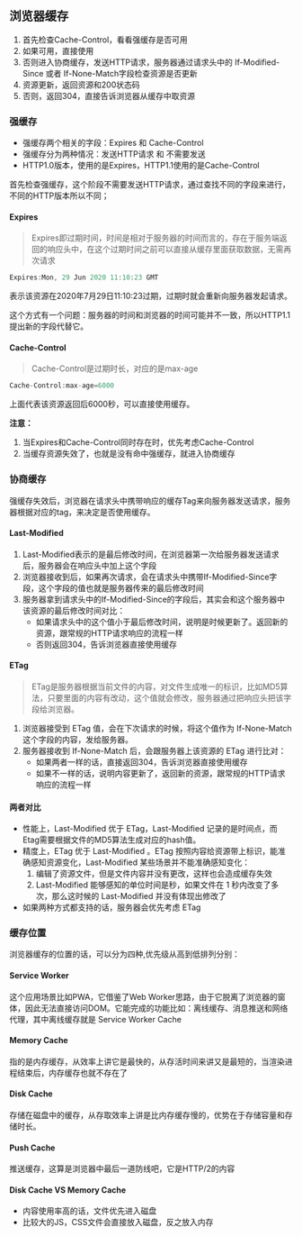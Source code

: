 ## 浏览器缓存

1. 首先检查Cache-Control，看看强缓存是否可用
2. 如果可用，直接使用
3. 否则进入协商缓存，发送HTTP请求，服务器通过请求头中的 If-Modified-Since 或者 If-None-Match字段检查资源是否更新 
4. 资源更新，返回资源和200状态码
5. 否则，返回304，直接告诉浏览器从缓存中取资源

### 强缓存

- 强缓存两个相关的字段：Expires 和 Cache-Control
- 强缓存分为两种情况：发送HTTP请求 和 不需要发送
- HTTP1.0版本，使用的是Expires，HTTP1.1使用的是Cache-Control

首先检查强缓存，这个阶段不需要发送HTTP请求，通过查找不同的字段来进行，不同的HTTP版本所以不同；

#### Expires

> Expires即过期时间，时间是相对于服务器的时间而言的，存在于服务端返回的响应头中，在这个过期时间之前可以直接从缓存里面获取数据，无需再次请求

```javascript
Expires:Mon, 29 Jun 2020 11:10:23 GMT
```

表示该资源在2020年7月29日11:10:23过期，过期时就会重新向服务器发起请求。

这个方式有一个问题：服务器的时间和浏览器的时间可能并不一致，所以HTTP1.1提出新的字段代替它。

#### Cache-Control

> Cache-Control是过期时长，对应的是max-age

```javascript
Cache-Control:max-age=6000
```

上面代表该资源返回后6000秒，可以直接使用缓存。

**注意：**

1. 当Expires和Cache-Control同时存在时，优先考虑Cache-Control
2. 当缓存资源失效了，也就是没有命中强缓存，就进入协商缓存

### 协商缓存

强缓存失效后，浏览器在请求头中携带响应的缓存Tag来向服务器发送请求，服务器根据对应的tag，来决定是否使用缓存。

#### Last-Modified

1. Last-Modified表示的是最后修改时间，在浏览器第一次给服务器发送请求后，服务器会在响应头中加上这个字段
2. 浏览器接收到后，如果再次请求，会在请求头中携带If-Modified-Since字段，这个字段的值也就是服务器传来的最后修改时间
3. 服务器拿到请求头中的If-Modified-Since的字段后，其实会和这个服务器中该资源的最后修改时间对比：
   - 如果请求头中的这个值小于最后修改时间，说明是时候更新了。返回新的资源，跟常规的HTTP请求响应的流程一样
   - 否则返回304，告诉浏览器直接使用缓存

#### ETag

> ETag是服务器根据当前文件的内容，对文件生成唯一的标识，比如MD5算法，只要里面的内容有改动，这个值就会修改，服务器通过把响应头把该字段给浏览器。

1. 浏览器接受到 ETag 值，会在下次请求的时候，将这个值作为 If-None-Match 这个字段的内容，发给服务器。
2. 服务器接收到 If-None-Match 后，会跟服务器上该资源的 ETag 进行比对：
   - 如果两者一样的话，直接返回304，告诉浏览器直接使用缓存
   - 如果不一样的话，说明内容更新了，返回新的资源，跟常规的HTTP请求响应的流程一样

#### 两者对比

- 性能上，Last-Modified 优于 ETag，Last-Modified 记录的是时间点，而Etag需要根据文件的MD5算法生成对应的hash值。
- 精度上，ETag 优于 Last-Modified 。ETag 按照内容给资源带上标识，能准确感知资源变化，Last-Modified 某些场景并不能准确感知变化：
  1. 编辑了资源文件，但是文件内容并没有更改，这样也会造成缓存失效
  2. Last-Modified 能够感知的单位时间是秒，如果文件在 1 秒内改变了多次，那么这时候的 Last-Modified 并没有体现出修改了
- 如果两种方式都支持的话，服务器会优先考虑 ETag

### 缓存位置

浏览器缓存的位置的话，可以分为四种,优先级从高到低排列分别：

#### Service Worker

这个应用场景比如PWA，它借鉴了Web Worker思路，由于它脱离了浏览器的窗体，因此无法直接访问DOM。它能完成的功能比如：离线缓存、消息推送和网络代理，其中离线缓存就是 Service Worker Cache

#### Memory Cache

指的是内存缓存，从效率上讲它是最快的，从存活时间来讲又是最短的，当渲染进程结束后，内存缓存也就不存在了

#### Disk Cache

存储在磁盘中的缓存，从存取效率上讲是比内存缓存慢的，优势在于存储容量和存储时长。

#### Push Cache

推送缓存，这算是浏览器中最后一道防线吧，它是HTTP/2的内容

#### Disk Cache VS Memory Cache

- 内容使用率高的话，文件优先进入磁盘
- 比较大的JS，CSS文件会直接放入磁盘，反之放入内存